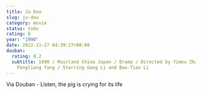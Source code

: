 ```yaml
---
title: Ju Dou
slug: ju-dou
category: movie
status: todo
rating: 0
year: "1990"
date: 2022-11-27 04:39:27+08:00
douban:
  rating: 8.2
  subtitle: 1990 / Mainland China Japan / Drama / Directed by Yimou Zhang and
    Fengliang Yang / Starring Gong Li and Bao-Tian Li
---
```


Via Douban - Listen, the pig is crying for its life
